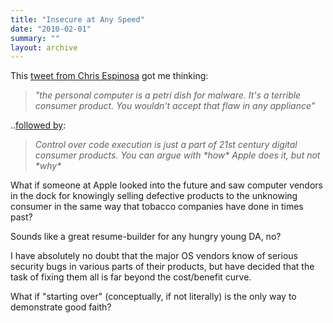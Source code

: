```yaml
---
title: "Insecure at Any Speed"
date: "2010-02-01"
summary: ""
layout: archive
---
```


This [tweet from Chris Espinosa](http://twitter.com/cdespinosa/status/8445248002) got me thinking:

> _"the personal computer is a petri dish for malware. It's a terrible consumer product. You wouldn't accept that flaw in any appliance"_

..[followed by](http://twitter.com/cdespinosa/status/8445284679):

> _Control over code execution is just a part of 21st century digital consumer products. You can argue with \*how\* Apple does it, but not \*why\*_

What if someone at Apple looked into the future and saw computer vendors in the dock for knowingly selling defective products to the unknowing consumer in the same way that tobacco companies have done in times past?

Sounds like a great resume-builder for any hungry young DA, no?

I have absolutely no doubt that the major OS vendors know of serious security bugs in various parts of their products, but have decided that the task of fixing them all is far beyond the cost/benefit curve.

What if "starting over" (conceptually, if not literally) is the only way to demonstrate good faith?
